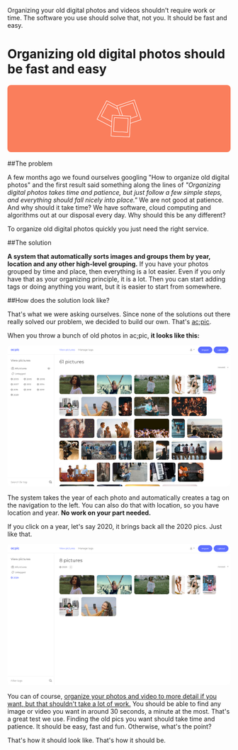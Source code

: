 Organizing your old digital photos and videos shouldn't require work or time. The software you use should solve that, not you. It should be fast and easy.
# Organizing old digital photos should be fast and easy
<img src="img/Organizing-old-digital photos-should-be-fast-and-easy-1000x300.png" alt="old photos" style="border-radius: 8px;max-width: 100%;height: auto;">

##The problem

A few months ago we found ourselves googling "How to organize old digital photos" and the first result said something along the lines of *"Organizing digital photos takes time and patience, but just follow a few simple steps, and everything should fall nicely into place."*  We are not good at patience. And why should it take time? We have software, cloud computing and algorithms out at our disposal every day. Why should this be any different?

To organize old digital photos quickly you just need the right service.

##The solution

**A system that automatically sorts images and groups them by year, location and any other high-level grouping.** If you have your photos grouped by time and place, then everything is a lot easier. Even if you only have that as your organizing principle, it is a lot. Then you can start adding tags or doing anything you want, but it is easier to start from somewhere.

##How does the solution look like?

That's what we were asking ourselves. Since none of the solutions out there really solved our problem, we decided to build our own. That's <a href="https://altocode.nl/pic/" target="_blank">ac;pic</a>.

When you throw a bunch of old photos in ac;pic, **it looks like this:**

<img loading="lazy" src="img/old pics - 1000x629.png" alt="old pics with year tags on ac;pic" style="border-radius: 8px;max-width: 100%;height: auto;">

The system takes the year of each photo and automatically creates a tag on the navigation to the left. You can also do that with location, so you have location and year. **No work on your part needed.**

If you click on a year, let's say 2020, it brings back all the 2020 pics. Just like that.

<img loading="lazy" src="img/year tag - 1000x629.png" alt="year tags on ac;pic" style="border-radius: 8px;max-width: 100%;height: auto;">

You can of course, <a href="https://altocode.nl/blog/how-to-organize-digital-photos-for-good" target="_blank">organize your photos and video to more detail if you want, but that shouldn't take a lot of work.</a> You should be able to find any image or video you want in around 30 seconds, a minute at the most. That's a great test we use. Finding the old pics you want should take time and patience. It should be easy, fast and fun. Otherwise, what's the point?

That's how it should look like. That's how it should be.
